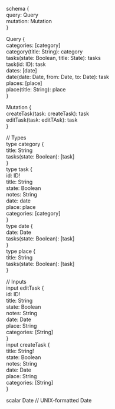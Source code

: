 schema {  
    query: Query  
    mutation: Mutation  
}  
  
Query {  
    categories: [category]  
    category(title: String): category  
    tasks(state: Boolean, title: State): tasks  
    task(id: ID): task  
    dates: [date]  
    date(date: Date, from: Date, to: Date): task  
    places: [place]  
    place(title: String): place  
}  
  
Mutation {  
    createTask(task: createTask): task  
    editTask(task: editTAsk): task  
}  
  
// Types  
type category {  
    title: String  
    tasks(state: Boolean): [task]  
}  
type task {  
    id: ID!  
    title: String  
    state: Boolean  
    notes: String  
    date: date  
    place: place  
    categories: [category]  
}  
type date {  
    date: Date  
    tasks(state: Boolean): [task]  
}  
type place {  
    title: String  
    tasks(state: Boolean): [task]  
}  
  
// Inputs  
input editTask {  
    id: ID!  
    title: String  
    state: Boolean  
    notes: String  
    date: Date  
    place: String  
    categories: [String]  
}  
input createTask {  
    title: String!  
    state: Boolean  
    notes: String  
    date: Date  
    place: String  
    categories: [String]  
}  
  
scalar Date // UNIX-formatted Date  